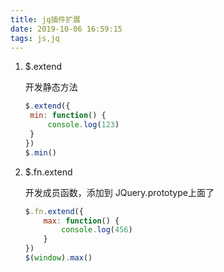 ```yaml
---
title: jq插件扩展
date: 2019-10-06 16:59:15
tags: js,jq
---
```


1. $.extend

   开发静态方法

   ```js
   $.extend({
   	min: function() {
   		console.log(123)
   	}
   })
   $.min()
   ```

   

2. $.fn.extend

   开发成员函数，添加到  JQuery.prototype上面了

   ```js
   $.fn.extend({
       max: function() {
           console.log(456)
       }
   })
   $(window).max()
   ```

   